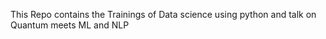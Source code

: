 This Repo contains the Trainings of Data science using python and talk on Quantum meets ML and NLP  
